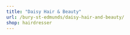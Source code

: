 ```yaml
---
title: "Daisy Hair & Beauty"
url: /bury-st-edmunds/daisy-hair-and-beauty/
shop: hairdresser
---
```


